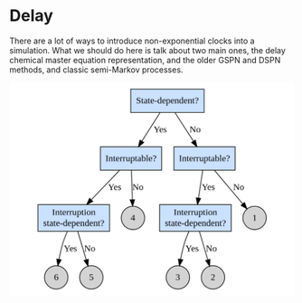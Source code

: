 # Delay

There are a lot of ways to introduce non-exponential clocks into a simulation. What we should do here is talk about two main ones, the delay chemical master equation representation, and the older GSPN and DSPN methods, and classic semi-Markov processes.

![Here's a diagram of some types of delays found in models of ecological and epidemiological systems](assets/delaydiagram.png)